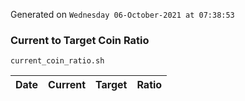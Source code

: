 Generated on `Wednesday 06-October-2021 at 07:38:53`

### Current to Target Coin Ratio
`current_coin_ratio.sh`

Date|Current|Target|Ratio
---|---|---|---
